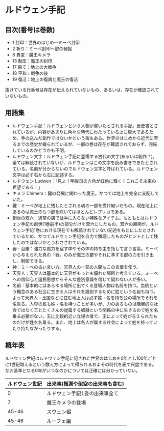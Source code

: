 ルドウェン手記
======

目次(番号は巻数)
-------

- 1 封印：世界のはじめ〜ミーベ封印
- 2 祈り：ミーべ封印〜鍵の発掘
- 6 異変：魔王キメラ
- 13 制圧：魔王の封印
- 17 果て：地上の大戦争
- 18 平和：戦争の後
- 19 復活：地上の復興と魔王の復活

抜けている行番号は存在が伝えられていないもの、あるいは、存在が確認されていないもの。

用語集
-------

- ルドウェン手記：ルドウェンという人物が書いたとされる手記。歴史書とされているが、内容があまりに色々な時代にわたっている上に膨大であるため、手の込んだ創作ではないかという説もある。世界のはじめから近代に至るまでの歴史が綴られているが、一部の巻は存在が確認されておらず、完結しているのかどうかも不明。
- ルドウェン文字：ルドウェン手記に登場する古代の文字(あるいは創作？)。全ては解読されていないが、ルドウェンはこの文字を読み書きできたとされている。名前が分からないのでルドウェン文字と呼ばれている。ルドウェン文字は必ず右から左に記述する。
- ルドウェン Ludwen：「見よ！明後日の方角が虹色に輝く！これこそ未来の希望である！」
- キメラ Chimera：鍵の発展に関わった魔王。かつては地上を完全に支配していた。
- 鍵：ミーべが地上に残したとされる魂の一部を受け継いだもの。現在地上にあるのは魔王のもつ鍵を除いてはほとんどレプリカである。
- 創世の双六：通常の店では手に入らない特殊なアイテム。もともとはルドウェン手記の創世(1巻前半)の部分だけを双六にしたもの。双六の展開が、ルドウェン手記1巻における現在でも解読されていない記述をもとにしたとされているため、かつてルドウェン手記を自力で解読したものがヒントとして残したのではないかとうわさされている。
- 器・台座：強力な魔力を宿す体やその体の持ち主を指して言う言葉。ミーべから与えられた真の「器」のみが魔王の鍵やそれに準ずる鍵の力を引き出し、制御できる。
- 神：ミーべの古い言い方。天界人の一部の人間もこの言葉を使う。
- 天界人：天界人は基本的に天界がもっとも優れた場所と考えている。ミーベへの信仰心と選民思想からそんな差別意識を信じて疑わない人が多い。
- 名前：基本的にはあらゆる場所に出てくる登場人物は名前を持つ。血統という概念のある社会に生きる人はそれを識別するために姓という名前も持つ。よって天界人・王国などに住む地上人は必ず姓・名を持ち公の場所でそれを名乗る。人界の民も姓・名を持つことが多いが、力のあるものは階層的な社会ではなく王とたくさんの従属する奴隷という関係の中に生きるので姓を名乗る必要がない。王に比較的近い立場の者で、王によって姓が与えられたものだけが姓を名乗る。また、地上は各人が属する社会によって姓を持っていたり持たなかったりする。

概年表
-------

ルドウェン世紀はルドウェン手記に記された世界のはじめを0年とし100年ごとに1世紀増えるという数え方によって得られるおよその時代を表す尺度である。なお基準となる0年がいつなのかについては正確には分かっていない。

|ルドウェン世紀|出来事(推測や架空の出来事も含む)|
|-----------|---------------------------|
| 0 | ルドウェン手記1巻の出来事全て |
| 7 | 魔王キメラの登場 |
| 45-46 | スウェン編 |
| 45-46 | ルーフェ編 |
